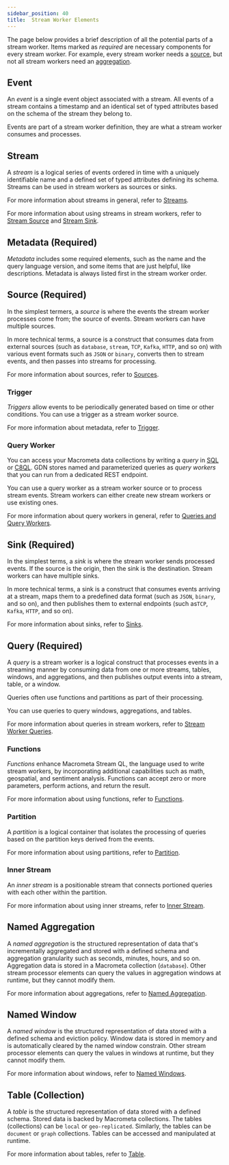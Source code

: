 ```yaml
---
sidebar_position: 40
title:  Stream Worker Elements
---
```


The page below provides a brief description of all the potential parts of a stream worker. Items marked as _required_ are necessary components for every stream worker. For example, every stream worker needs a [source](#source-required), but not all stream workers need an [aggregation](#named-aggregation).

## Event

An _event_ is a single event object associated with a stream. All events of a stream contains a timestamp and an identical set of typed attributes based on the schema of the stream they belong to.

Events are part of a stream worker definition, they are what a stream worker consumes and processes.

## Stream

A _stream_ is a logical series of events ordered in time with a uniquely identifiable name and a defined set of typed attributes defining its schema. Streams can be used in stream workers as sources or sinks.

For more information about streams in general, refer to [Streams](../../streams/).

For more information about using streams in stream workers, refer to [Stream Source](../source/stream-source) and [Stream Sink](../sink/sink-types/stream-sink).

## Metadata (Required)

_Metadata_ includes some required elements, such as the name and the query language version, and some items that are just helpful, like descriptions. Metadata is always listed first in the stream worker order.

## Source (Required)

In the simplest termers, a _source_ is where the events the stream worker processes come from; the source of events. Stream workers can have multiple sources.

In more technical terms, a source is a construct that consumes data from external sources (such as `database`, `stream`, `TCP`, `Kafka`, `HTTP`, and so on) with various event formats such as `JSON` or `binary`, converts then to stream events, and then passes into streams for processing.

For more information about sources, refer to [Sources](../source/).

### Trigger

_Triggers_ allow events to be periodically generated based on time or other conditions. You can use a trigger as a stream worker source.

For more information about metadata, refer to [Trigger](../source/trigger).

### Query Worker

You can access your Macrometa data collections by writing a _query_ in [SQL](../../queryworkers/sql/) or [C8QL](../../queryworkers/c8ql/). GDN stores named and parameterized queries as _query workers_ that you can run from a dedicated REST endpoint.

You can use a query worker as a stream worker source or to process stream events. Stream workers can either create new stream workers or use existing ones.

For more information about query workers in general, refer to [Queries and Query Workers](../../queryworkers/).

## Sink (Required)

In the simplest terms, a _sink_ is where the stream worker sends processed events. If the source is the origin, then the sink is the destination. Stream workers can have multiple sinks.

In more technical terms, a sink is a construct that consumes events arriving at a stream, maps them to a predefined data format (such as `JSON`, `binary`, and so on), and then publishes them to external endpoints (such as`TCP`, `Kafka`, `HTTP`, and so on).

For more information about sinks, refer to [Sinks](../sink/).

## Query (Required)

A _query_ is a stream worker is a logical construct that processes events in a streaming manner by consuming data from one or more streams, tables, windows, and aggregations, and then publishes output events into a stream, table, or a window.

Queries often use functions and partitions as part of their processing.

You can use queries to query windows, aggregations, and tables.

For more information about queries in stream workers, refer to [Stream Worker Queries](../query-guide/).

### Functions

_Functions_ enhance Macrometa Stream QL, the language used to write stream workers, by incorporating additional capabilities such as math, geospatial, and sentiment analysis. Functions can accept zero or more parameters, perform actions, and return the result.

For more information about using functions, refer to [Functions](../query-guide/functions/).

### Partition

A _partition_ is a logical container that isolates the processing of queries based on the partition keys derived from the events.

For more information about using partitions, refer to [Partition](../query-guide/partition/).

### Inner Stream

An _inner stream_ is a positionable stream that connects portioned queries with each other within the partition.

For more information about using inner streams, refer to [Inner Stream](../query-guide/partition/inner-stream).

## Named Aggregation

A _named aggregation_ is the structured representation of data that's incrementally aggregated and stored with a defined schema and aggregation granularity such as seconds, minutes, hours, and so on. Aggregation data is stored in a Macrometa collection (`database`). Other stream processor elements can query the values in aggregation windows at runtime, but they cannot modify them.

For more information about aggregations, refer to [Named Aggregation](../aggregations/).

## Named Window

A _named window_ is the structured representation of data stored with a defined schema and eviction policy. Window data is stored in memory and is automatically cleared by the named window constrain. Other stream processor elements can query the values in windows at runtime, but they cannot modify them.

For more information about windows, refer to [Named Windows](../windows).

## Table (Collection)

A _table_ is the structured representation of data stored with a defined schema. Stored data is backed by Macrometa collections. The tables (collections) can be `local` or `geo-replicated`. Similarly, the tables can be `document` or `graph` collections. Tables can be accessed and manipulated at runtime.

For more information about tables, refer to [Table](../table/).
